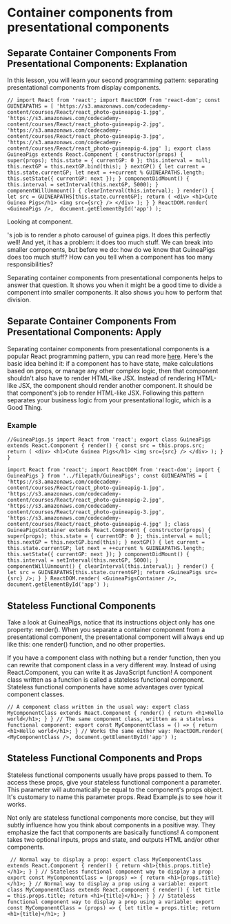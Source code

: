 # Container components from presentational components

## Separate Container Components From Presentational Components: Explanation
In this lesson, you will learn your second programming pattern: separating presentational components from display components.

`//
import React from 'react';
import ReactDOM from 'react-dom';
const GUINEAPATHS = [
  'https://s3.amazonaws.com/codecademy-content/courses/React/react_photo-guineapig-1.jpg',
  'https://s3.amazonaws.com/codecademy-content/courses/React/react_photo-guineapig-2.jpg',
  'https://s3.amazonaws.com/codecademy-content/courses/React/react_photo-guineapig-3.jpg',
  'https://s3.amazonaws.com/codecademy-content/courses/React/react_photo-guineapig-4.jpg'
];
export class GuineaPigs extends React.Component {
  constructor(props) {
    super(props);
    this.state = { currentGP: 0 };
    this.interval = null;
    this.nextGP = this.nextGP.bind(this);
  }
  nextGP() {
    let current = this.state.currentGP;
    let next = ++current % GUINEAPATHS.length;
    this.setState({ currentGP: next });
  }
  componentDidMount() {
    this.interval = setInterval(this.nextGP, 5000);
  }
  componentWillUnmount() {
    clearInterval(this.interval);
  }
  render() {
    let src = GUINEAPATHS[this.state.currentGP];
    return (
      <div>
        <h1>Cute Guinea Pigs</h1>
        <img src={src} />
      </div>
    );
  }
}
ReactDOM.render(
  <GuineaPigs />, 
  document.getElementById('app')
);`

Looking at <GuineaPigs /> component.

<GuineaPigs />'s job is to render a photo carousel of guinea pigs. It does this perfectly well! And yet, it has a problem: it does too much stuff. We can break <GuineaPigs /> into smaller components, but before we do: how do we know that GuineaPigs does too much stuff? How can you tell when a component has too many responsibilities?

Separating container components from presentational components helps to answer that question. It shows you when it might be a good time to divide a component into smaller components. It also shows you how to perform that division.


## Separate Container Components From Presentational Components: Apply
Separating container components from presentational components is a popular React programming pattern, ypu can read more [here](https://medium.com/@learnreact/container-components-c0e67432e005). Here's the basic idea behind it: if a component has to have state, make calculations based on props, or manage any other complex logic, then that component shouldn't also have to render HTML-like JSX. Instead of rendering HTML-like JSX, the component should render another component. It should be that component's job to render HTML-like JSX. Following this pattern separates your business logic from your presentational logic, which is a Good Thing.

### Example
``//GuineaPigs.js
import React from 'react';
export class GuineaPigs extends React.Component {
  render() {
    const src = this.props.src;
    return (
      <div>
        <h1>Cute Guinea Pigs</h1>
        <img src={src} />
      </div>
    );
  }
}``

``import React from 'react';
import ReactDOM from 'react-dom';
import { GuineaPigs } from '../filepath/GuineaPigs';
const GUINEAPATHS = [
  'https://s3.amazonaws.com/codecademy-content/courses/React/react_photo-guineapig-1.jpg',
  'https://s3.amazonaws.com/codecademy-content/courses/React/react_photo-guineapig-2.jpg',
  'https://s3.amazonaws.com/codecademy-content/courses/React/react_photo-guineapig-3.jpg',
  'https://s3.amazonaws.com/codecademy-content/courses/React/react_photo-guineapig-4.jpg'
];
class GuineaPigsContainer extends React.Component {
  constructor(props) {
     super(props);
    this.state = { currentGP: 0 };
    this.interval = null;
    this.nextGP = this.nextGP.bind(this);
  }
  nextGP() {
    let current = this.state.currentGP;
    let next = ++current % GUINEAPATHS.length;
    this.setState({ currentGP: next });
  }
  componentDidMount() {
    this.interval = setInterval(this.nextGP, 5000);
  }
  componentWillUnmount() {
    clearInterval(this.interval);
  }
  render() {
    let src = GUINEAPATHS[this.state.currentGP];
    return <GuineaPigs src={src} />;
  }
}
ReactDOM.render(
  <GuineaPigsContainer />,
  document.getElementById('app')
);``


## Stateless Functional Components
Take a look at GuineaPigs, notice that its instructions object only has one property: render(). When you separate a container component from a presentational component, the presentational component will always end up like this: one render() function, and no other properties.

If you have a component class with nothing but a render function, then you can rewrite that component class in a very different way. Instead of using React.Component, you can write it as JavaScript function! A component class written as a function is called a stateless functional component. Stateless functional components have some advantages over typical component classes. 

`// A component class written in the usual way:
export class MyComponentClass extends React.Component {
  render() {
    return <h1>Hello world</h1>;
  }
}
// The same component class, written as a stateless functional component:
export const MyComponentClass = () => {
  return <h1>Hello world</h1>;
}
// Works the same either way:
ReactDOM.render(
	<MyComponentClass />,
	document.getElementById('app')
);`


## Stateless Functional Components and Props
Stateless functional components usually have props passed to them. To access these props, give your stateless functional component a parameter. This parameter will automatically be equal to the component's props object. It's customary to name this parameter props. Read Example.js to see how it works.

Not only are stateless functional components more concise, but they will subtly influence how you think about components in a positive way. They emphasize the fact that components are basically functions! A component takes two optional inputs, props and state, and outputs HTML and/or other components.

`
// Normal way to display a prop:
export class MyComponentClass extends React.Component {
  render() {
    return <h1>{this.props.title}</h1>;
  }
}
// Stateless functional component way to display a prop:
export const MyComponentClass = (props) => {
  return <h1>{props.title}</h1>;
}
// Normal way to display a prop using a variable:
export class MyComponentClass extends React.component {
  render() {
  	let title = this.props.title;
    return <h1>{title}</h1>;
  }
}
// Stateless functional component way to display a prop using a variable:
export const MyComponentClass = (props) => {
	let title = props.title;
  return <h1>{title}</h1>;
}`